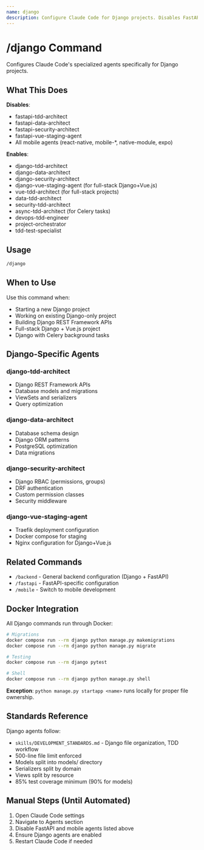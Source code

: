 ```yaml
---
name: django
description: Configure Claude Code for Django projects. Disables FastAPI and mobile agents, enables Django-specific agents.
---
```


# /django Command

Configures Claude Code's specialized agents specifically for Django projects.

## What This Does

**Disables**:
- fastapi-tdd-architect
- fastapi-data-architect
- fastapi-security-architect
- fastapi-vue-staging-agent
- All mobile agents (react-native, mobile-*, native-module, expo)

**Enables**:
- django-tdd-architect
- django-data-architect
- django-security-architect
- django-vue-staging-agent (for full-stack Django+Vue.js)
- vue-tdd-architect (for full-stack projects)
- data-tdd-architect
- security-tdd-architect
- async-tdd-architect (for Celery tasks)
- devops-tdd-engineer
- project-orchestrator
- tdd-test-specialist

## Usage

```bash
/django
```

## When to Use

Use this command when:
- Starting a new Django project
- Working on existing Django-only project
- Building Django REST Framework APIs
- Full-stack Django + Vue.js project
- Django with Celery background tasks

## Django-Specific Agents

### django-tdd-architect
- Django REST Framework APIs
- Database models and migrations
- ViewSets and serializers
- Query optimization

### django-data-architect
- Database schema design
- Django ORM patterns
- PostgreSQL optimization
- Data migrations

### django-security-architect
- Django RBAC (permissions, groups)
- DRF authentication
- Custom permission classes
- Security middleware

### django-vue-staging-agent
- Traefik deployment configuration
- Docker compose for staging
- Nginx configuration for Django+Vue.js

## Related Commands

- `/backend` - General backend configuration (Django + FastAPI)
- `/fastapi` - FastAPI-specific configuration
- `/mobile` - Switch to mobile development

## Docker Integration

All Django commands run through Docker:

```bash
# Migrations
docker compose run --rm django python manage.py makemigrations
docker compose run --rm django python manage.py migrate

# Testing
docker compose run --rm django pytest

# Shell
docker compose run --rm django python manage.py shell
```

**Exception**: `python manage.py startapp <name>` runs locally for proper file ownership.

## Standards Reference

Django agents follow:
- `skills/DEVELOPMENT_STANDARDS.md` - Django file organization, TDD workflow
- 500-line file limit enforced
- Models split into models/ directory
- Serializers split by domain
- Views split by resource
- 85% test coverage minimum (90% for models)

## Manual Steps (Until Automated)

1. Open Claude Code settings
2. Navigate to Agents section
3. Disable FastAPI and mobile agents listed above
4. Ensure Django agents are enabled
5. Restart Claude Code if needed
